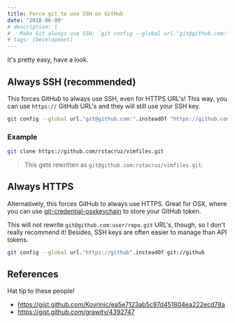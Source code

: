 ```yaml
---
title: Force git to use SSH on GitHub
date: '2018-06-09'
# description: |
#   Make Git always use SSH: `git config --global url."git@github.com:".insteadOf "https://github.com/"`
# tags: [Development]
---
```


It's pretty easy, have a look.

## Always SSH (recommended)

This forces GitHub to always use SSH, even for HTTPS URL's! This way, you can use `https://` GitHub URL's and they will still use your SSH key.

```bash
git config --global url."git@github.com:".insteadOf "https://github.com/"
```

### Example

<!-- {.figure-section} -->

```bash
git clone https://github.com/rstacruz/vimfiles.git
```

> This gets rewritten as `git@github.com:rstacruz/vimfiles.git`.

## Always HTTPS

Alternatively, this forces GitHub to always use HTTPS. Great for OSX, where you can use [git-credential-osxkeychain](https://help.github.com/articles/updating-credentials-from-the-osx-keychain/) to store your GitHub token.

This will _not_ rewrite `git@github.com:user/repo.git` URL's, though, so I don't really recommend it! Besides, SSH keys are often easier to manage than API tokens.

```bash
git config --global url."https://github".insteadOf git://github
```

## References

Hat tip to these people!

- <https://gist.github.com/Kovrinic/ea5e7123ab5c97d451804ea222ecd78a>
- <https://gist.github.com/grawity/4392747>
